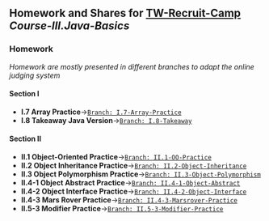 ## Homework and Shares for [TW-Recruit-Camp](https://github.com/thoughtworks-recruit-camp) *Course-III.Java-Basics*
### Homework 
*Homework are mostly presented in different branches to adapt the online judging system*
#### Section I
* **I.7 Array Practice**->[`Branch: I.7-Array-Practice`](https://github.com/thoughtworks-recruit-camp/Course-III.Java-Basics/tree/I.7-Array-Practice)
* **I.8 Takeaway Java Version**->[`Branch: I.8-Takeaway`](https://github.com/thoughtworks-recruit-camp/Course-III.Java-Basics/tree/I.8-Takeaway)
#### Section II
* **II.1 Object-Oriented Practice**->[`Branch: II.1-OO-Practice`](https://github.com/thoughtworks-recruit-camp/Course-III.Java-Basics/tree/II.1-OO-Practice)
* **II.2 Object Inheritance Practice**->[`Branch: II.2-Object-Inheritance`](https://github.com/thoughtworks-recruit-camp/Course-III.Java-Basics/tree/II.2-Object-Inheritance)
* **II.3 Object Polymorphism Practice**->[`Branch: II.3-Object-Polymorphism`](https://github.com/thoughtworks-recruit-camp/Course-III.Java-Basics/tree/II.3-Object-Polymorphism)
* **II.4-1 Object Abstract Practice**->[`Branch: II.4-1-Object-Abstract`](https://github.com/thoughtworks-recruit-camp/Course-III.Java-Basics/tree/II.4-1-Object-Abstract)
* **II.4-2 Object Interface Practice**->[`Branch: II.4-2-Object-Interface`](https://github.com/thoughtworks-recruit-camp/Course-III.Java-Basics/tree/II.4-2-Object-Interface)
* **II.4-3 Mars Rover Practice**->[`Branch: II.4-3-Marsrover-Practice`](https://github.com/thoughtworks-recruit-camp/Course-III.Java-Basics/tree/II.4-3-Marsrover-Practice)
* **II.5-3 Modifier Practice**->[`Branch: II.5-3-Modifier-Practice`](https://github.com/thoughtworks-recruit-camp/Course-III.Java-Basics/tree/II.5-3-Modifier-Practice)